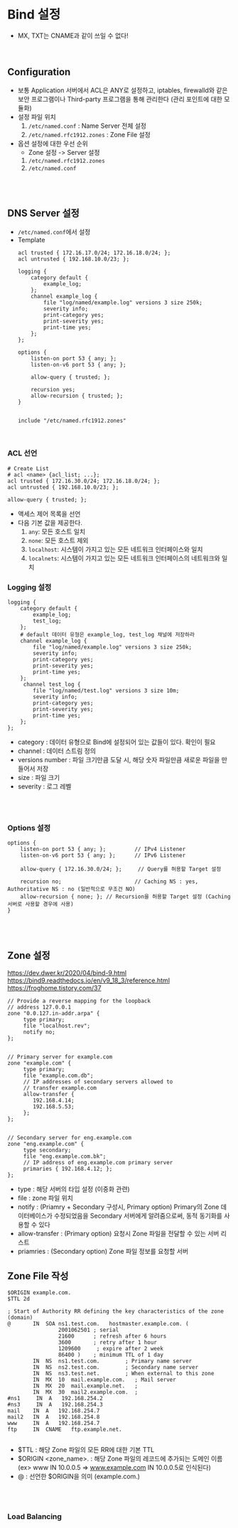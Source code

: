 # Bind 설정
* MX, TXT는 CNAME과 같이 쓰일 수 없다!
</br> 


## Configuration
* 보통 Application 서버에서 ACL은 ANY로 설정하고, iptables, firewalld와 같은 보안 프로그램이나 Third-party 프로그램을 통해 관리한다 (관리 포인트에 대한 모듈화)
* 설정 파일 위치
    1) ```/etc/named.conf``` : Name Server 전체 설정
    2) ```/etc/named.rfc1912.zones``` : Zone File 설정
* 옵션 설정에 대한 우선 순위
    * Zone 설정 -> Server 설정
    1) ```/etc/named.rfc1912.zones```
    2) ```/etc/named.conf```
</br>
</br>


## DNS Server 설정
* ```/etc/named.conf```에서 설정
* Template
    ```
    acl trusted { 172.16.17.0/24; 172.16.18.0/24; };
    acl untrusted { 192.168.10.0/23; };

    logging {
        category default {
            example_log;
        };
        channel example_log {
            file "log/named/example.log" versions 3 size 250k;
            severity info;
            print-category yes;
            print-severity yes;
            print-time yes;
        };
    };

    options {
        listen-on port 53 { any; };
        listen-on-v6 port 53 { any; };

        allow-query { trusted; };

        recursion yes; 
        allow-recursion { trusted; };
    }


    include "/etc/named.rfc1912.zones"

    ```
</br>

### ACL 선언
```
# Create List
# acl <name> {acl_list; ...};
acl trusted { 172.16.30.0/24; 172.16.18.0/24; };
acl untrusted { 192.168.10.0/23; };

allow-query { trusted; };
```
* 액세스 제어 목록을 선언
* 다음 기본 값을 제공한다.
    1) ```any```: 모든 호스트 일치
    2) ```none```: 모든 호스트 제외
    3) ```localhost```: 시스템이 가지고 있는 모든 네트워크 인터페이스와 일치
    4) ```localnets```: 시스템이 가지고 있는 모든 네트워크 인터페이스의 네트워크와 일치


### Logging 설정
```
logging {
    category default {
        example_log;
        test_log;
    };
    # default 데이터 유형은 example_log, test_log 채널에 저장하라
    channel example_log {
        file "log/named/example.log" versions 3 size 250k;
        severity info;
		print-category yes;
		print-severity yes;
		print-time yes;
    };
     channel test_log {
        file "log/named/test.log" versions 3 size 10m;
        severity info;
		print-category yes;
		print-severity yes;
		print-time yes;
    };   
};
```
* category : 데이터 유형으로 Bind에 설정되어 있는 값들이 있다. 확인이 필요
* channel : 데이터 스트림 정의
* versions number : 파일 크기만큼 도달 시, 해당 숫자 파일만큼 새로운 파일을 만들어서 저장
* size : 파일 크기
* severity : 로그 레벨

</br>
</br>


### Options 설정
```
options {
    listen-on port 53 { any; };         // IPv4 Listener
    listen-on-v6 port 53 { any; };      // IPv6 Listener

    allow-query { 172.16.30.0/24; };     // Query를 허용할 Target 설정

    recursion no;                       // Caching NS : yes, Authoritative NS : no (일반적으로 무조건 NO)
    allow-recursion { none; }; // Recursion을 허용할 Target 설정 (Caching 서버로 사용할 경우에 사용)
}
```


</br>
</br>




## Zone 설정
https://dev.dwer.kr/2020/04/bind-9.html
https://bind9.readthedocs.io/en/v9_18_3/reference.html
https://froghome.tistory.com/37

```
// Provide a reverse mapping for the loopback
// address 127.0.0.1
zone "0.0.127.in-addr.arpa" {
     type primary;
     file "localhost.rev";
     notify no;
};


// Primary server for example.com
zone "example.com" {
     type primary;
     file "example.com.db";
     // IP addresses of secondary servers allowed to
     // transfer example.com
     allow-transfer {
        192.168.4.14;
        192.168.5.53;
     };
};


// Secondary server for eng.example.com
zone "eng.example.com" {
     type secondary;
     file "eng.example.com.bk";
     // IP address of eng.example.com primary server
     primaries { 192.168.4.12; };
};
```
* type : 해당 서버의 타입 설정 (이중화 관련)
* file : zone 파일 위치
* notify : (Priamry + Secondary 구성시, Primary option) Primary의 Zone 데이터베이스가 수정되었음을 Secondary 서버에게 알려줌으로써, 동적 동기화를 사용할 수 있다
* allow-transfer : (Primary option) 요청시 Zone 파일을 전달할 수 있는 서버 리스트
* priamries : (Secondary option) Zone 파일 정보를 요청할 서버

## Zone File 작성
```
$ORIGIN example.com.
$TTL 2d

; Start of Authority RR defining the key characteristics of the zone (domain)
@	    IN	SOA	ns1.test.com.	hostmaster.example.com. (
		    	2001062501 ; serial                     
		    	21600      ; refresh after 6 hours
		    	3600       ; retry after 1 hour
		    	1209600     ; expire after 2 week
		    	86400 )    ; minimum TTL of 1 day
        IN  NS  ns1.test.com.        ; Primary name server
        IN  NS  ns2.test.com.        ; Secondary name server
        IN  NS  ns3.test.net.        ; When external to this zone
        IN  MX  10  mail.example.com.   ; Mail server
        IN  MX  20  mail.example.net.   ; 
        IN  MX  30  mail2.example.com.  ; 
#ns1     IN  A   192.168.254.2
#ns3     IN  A   192.168.254.3
mail    IN  A   192.168.254.7
mail2   IN  A   192.168.254.8
www     IN  A   192.168.254.7
ftp     IN  CNAME   ftp.example.net.


```
* $TTL <time> : 해당 Zone 파일의 모든 RR에 대한 기본 TTL
* $ORIGIN <zone_name>. : 해당 Zone 파일의 레코드에 추가되는 도메인 이름 (ex> www IN 10.0.0.5 => www.example.com IN 10.0.0.5로 인식된다)
* @ : 선언한 $ORIGIN을 의미 (example.com.)
</br>
</br>


### Load Balancing
